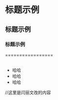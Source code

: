 # 标题示例
##  标题示例
###  标题示例
=================  
<ul>
  <li>哈哈</li> 
  <li>哈哈</li> 
  <li>哈哈</li> 
</ul>

//这里是闫丽文改的内容
